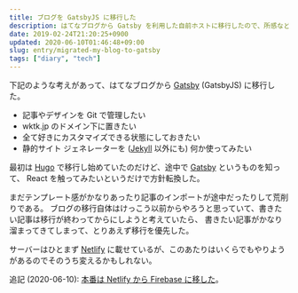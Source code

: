 ```yaml
---
title: ブログを GatsbyJS に移行した
description: はてなブログから Gatsby を利用した自前ホストに移行したので、所感など
date: 2019-02-24T21:20:25+0900
updated: 2020-06-10T01:46:48+09:00
slug: entry/migrated-my-blog-to-gatsby
tags: ["diary", "tech"]
---
```

下記のような考えがあって、はてなブログから [Gatsby] \(GatsbyJS\) に移行した。

- 記事やデザインを Git で管理したい
- wktk.jp のドメイン下に置きたい
- 全て好きにカスタマイズできる状態にしておきたい
- 静的サイト ジェネレーターを ([Jekyll] 以外にも) 何か使ってみたい

最初は [Hugo] で移行し始めていたのだけど、途中で [Gatsby] というものを知って、
React を触ってみたいというだけで方針転換した。

まだテンプレート感がかなりあったり記事のインポートが途中だったりして荒削りである。
ブログの移行自体はけっこう以前からやろうと思っていて、書きたい記事は移行が終わってからにしようと考えていたら、
書きたい記事がかなり溜まってきてしまって、とりあえず移行を優先した。

サーバーはひとまず [Netlify] に載せているが、このあたりはいくらでもやりようがあるのでそのうち変えるかもしれない。

追記 (2020-06-10): [本番は Netlify から Firebase に移した](/entry/migrated-from-netlify-to-firebase-hosting/)。

[Gatsby]: https://www.gatsbyjs.org/
[Jekyll]: https://jekyllrb.com/
[Hugo]: https://gohugo.io/
[Netlify]: https://www.netlify.com/
